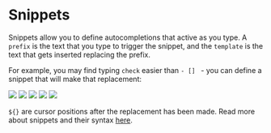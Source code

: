 # Snippets

Snippets allow you to define autocompletions that active as you type. A `prefix` is the text that you type to trigger the snippet, and the `template` is the text that gets inserted replacing the prefix.

For example, you may find typing `check` easier than `- [] ` - you can define a snippet that will make that replacement:

![](/images/snippets1.png)
![](/images/snippets2.png)
![](/images/snippets6.png)
![](/images/snippets4.png)
![](/images/snippets7.png)

`${}` are cursor positions after the replacement has been made. Read more about snippets and their syntax [here](https://codemirror.net/docs/ref/#autocomplete.snippet).